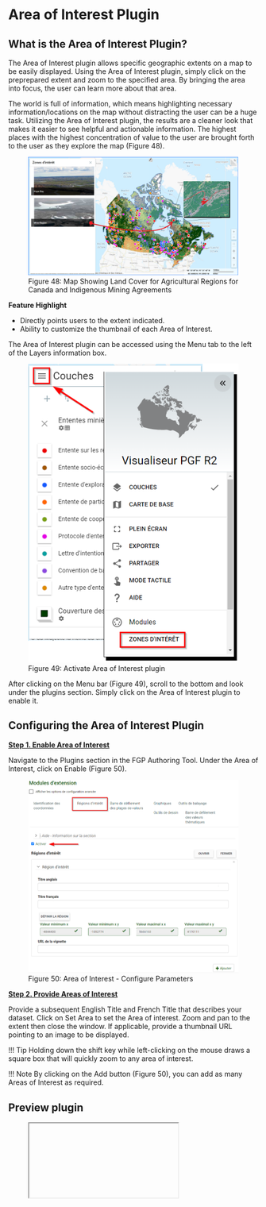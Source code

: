 # Area of Interest Plugin
## What is the Area of Interest Plugin?

The Area of Interest plugin allows specific geographic extents on a map to be easily displayed. Using the Area of Interest plugin, simply click on the preprepared extent and zoom to the specified area. By bringing the area into focus, the user can learn more about that area. 

The world is full of information, which means highlighting necessary information/locations on the map without distracting the user can be a huge task. Utilizing the Area of Interest plugin, the results are a cleaner look that makes it easier to see helpful and actionable information. The highest places with the highest concentration of value to the user are brought forth to the user as they explore the map (Figure 48).

<figure>
  <img src="../../assets/fr/aoi/fig1.png"/>
  <figcaption>Figure 48: Map Showing Land Cover for Agricultural Regions for Canada and Indigenous Mining Agreements</figcaption>
</figure>



**Feature Highlight**

- Directly points users to the extent indicated.
- Ability to customize the thumbnail of each Area of Interest.

The Area of Interest plugin can be accessed using the <emp>Menu tab</emp> to the left of the Layers information box.

<figure>
  <img src="../../assets/fr/aoi/fig2.png"/>
  <figcaption>Figure 49: Activate Area of Interest plugin</figcaption>
</figure>

After clicking on the <emp>Menu bar</emp> (Figure 49), scroll to the bottom and look under the <emp>plugins</emp> section. Simply click on the <emp>Area of Interest</emp> plugin to enable it.

## Configuring the Area of Interest Plugin

**<u>Step 1. Enable Area of Interest</u>**

Navigate to the <emp>Plugins</emp> section in the FGP Authoring Tool. Under the <emp>Area of Interest</emp>, click on <emp>Enable</emp> (Figure 50).

<figure>
  <img src="../../assets/fr/aoi/fig3.png"/>
  <figcaption>Figure 50: Area of Interest - Configure Parameters</figcaption>
</figure>

**<u>Step 2. Provide Areas of Interest</u>**

Provide a subsequent <emp>English Title</emp> and <emp>French Title</emp> that describes your dataset. Click on <emp>Set Area</emp> to set the Area of interest. Zoom and pan to the extent then close the window. If applicable, provide a thumbnail URL pointing to an image to be displayed.

!!! Tip
    Holding down the shift key while left-clicking on the mouse draws a square box that will quickly zoom to any area of interest.

!!! Note
    By clicking on the Add button (Figure 50), you can add as many Areas of Interest as required.

## Preview plugin

<figure>
  <iframe id="iframe1" allowfullscreen=true importance = high data-src="https://fgpguide.github.io/plugins/aoi/samples/aoi.html"></iframe>
</figure>